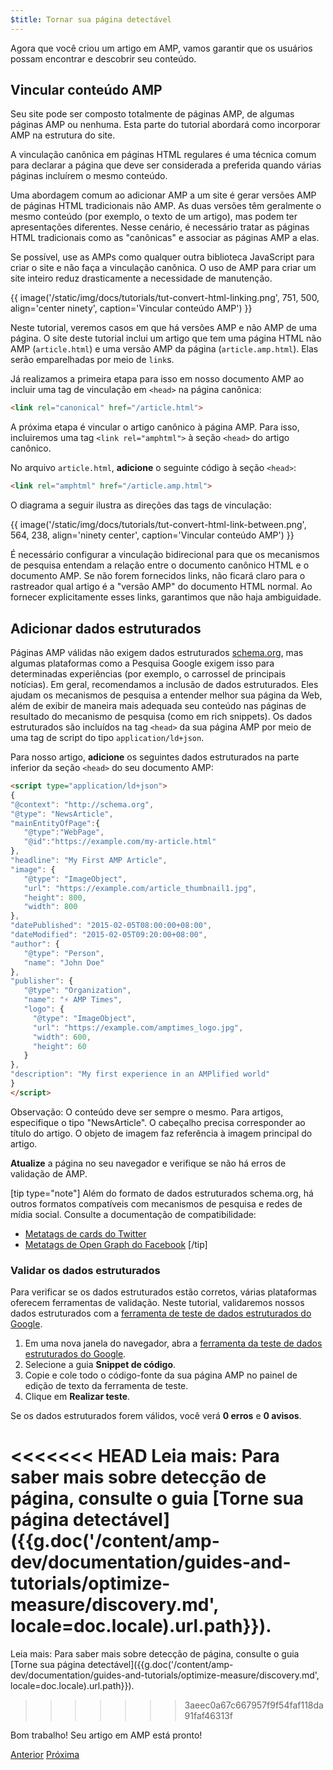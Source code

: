 ```yaml
---
$title: Tornar sua página detectável
---
```


Agora que você criou um artigo em AMP, vamos garantir que os usuários possam encontrar e descobrir seu conteúdo.

## Vincular conteúdo AMP

Seu site pode ser composto totalmente de páginas AMP, de algumas páginas AMP ou nenhuma.  Esta parte do tutorial abordará como incorporar AMP na estrutura do site.

A vinculação canônica em páginas HTML regulares é uma técnica comum para declarar a página que deve ser considerada a preferida quando várias páginas incluírem o mesmo conteúdo.

Uma abordagem comum ao adicionar AMP a um site é gerar versões AMP de páginas HTML tradicionais não AMP.  As duas versões têm geralmente o mesmo conteúdo (por exemplo, o texto de um artigo), mas podem ter apresentações diferentes.  Nesse cenário, é necessário tratar as páginas HTML tradicionais como as "canônicas" e associar as páginas AMP a elas.

Se possível, use as AMPs como qualquer outra biblioteca JavaScript para criar o site e não faça a vinculação canônica.  O uso de AMP para criar um site inteiro reduz drasticamente a necessidade de manutenção.

{{ image('/static/img/docs/tutorials/tut-convert-html-linking.png', 751, 500, align='center ninety', caption='Vincular conteúdo AMP') }}

Neste tutorial, veremos casos em que há versões AMP e não AMP de uma página.  O site deste tutorial inclui um artigo que tem uma página HTML não AMP (`article.html`) e uma versão AMP da página (`article.amp.html`).  Elas serão emparelhadas por meio de `link`s.

Já realizamos a primeira etapa para isso em nosso documento AMP ao incluir uma tag de vinculação em `<head>` na página canônica:

```html
<link rel="canonical" href="/article.html">
```

A próxima etapa é vincular o artigo canônico à página AMP. Para isso, incluiremos uma tag `<link rel="amphtml">` à seção `<head>` do artigo canônico.

No arquivo `article.html`, **adicione** o seguinte código à seção `<head>`:

```html
<link rel="amphtml" href="/article.amp.html">
```

O diagrama a seguir ilustra as direções das tags de vinculação:

{{ image('/static/img/docs/tutorials/tut-convert-html-link-between.png', 564, 238, align='ninety center', caption='Vincular conteúdo AMP') }}

É necessário configurar a vinculação bidirecional para que os mecanismos de pesquisa entendam a relação entre o documento canônico HTML e o documento AMP. Se não forem fornecidos links, não ficará claro para o rastreador qual artigo é a "versão AMP" do documento HTML normal. Ao fornecer explicitamente esses links, garantimos que não haja ambiguidade.

## Adicionar dados estruturados

Páginas AMP válidas não exigem dados estruturados [schema.org](http://schema.org/), mas algumas plataformas como a Pesquisa Google exigem isso para determinadas experiências (por exemplo, o carrossel de principais notícias). Em geral, recomendamos a inclusão de dados estruturados. Eles ajudam os mecanismos de pesquisa a entender melhor sua página da Web, além de exibir de maneira mais adequada seu conteúdo nas páginas de resultado do mecanismo de pesquisa (como em rich snippets).  Os dados estruturados são incluídos na tag `<head>` da sua página AMP por meio de uma tag de script do tipo `application/ld+json`.

Para nosso artigo, **adicione** os seguintes dados estruturados na parte inferior da seção `<head>` do seu documento AMP:

```html
<script type="application/ld+json">
{
"@context": "http://schema.org",
"@type": "NewsArticle",
"mainEntityOfPage":{
   "@type":"WebPage",
   "@id":"https://example.com/my-article.html"
},
"headline": "My First AMP Article",
"image": {
   "@type": "ImageObject",
   "url": "https://example.com/article_thumbnail1.jpg",
   "height": 800,
   "width": 800
},
"datePublished": "2015-02-05T08:00:00+08:00",
"dateModified": "2015-02-05T09:20:00+08:00",
"author": {
   "@type": "Person",
   "name": "John Doe"
},
"publisher": {
   "@type": "Organization",
   "name": "⚡ AMP Times",
   "logo": {
     "@type": "ImageObject",
     "url": "https://example.com/amptimes_logo.jpg",
     "width": 600,
     "height": 60
   }
},
"description": "My first experience in an AMPlified world"
}
</script>
```

Observação: O conteúdo deve ser sempre o mesmo. Para artigos, especifique o tipo "NewsArticle". O cabeçalho precisa corresponder ao título do artigo. O objeto de imagem faz referência à imagem principal do artigo.

**Atualize** a página no seu navegador e verifique se não há erros de validação de AMP.

[tip type="note"]
Além do formato de dados estruturados schema.org, há outros formatos compatíveis com mecanismos de pesquisa e redes de mídia social. Consulte a documentação de compatibilidade:

- [Metatags de cards do Twitter](https://dev.twitter.com/cards/overview)
- [Metatags de Open Graph do Facebook](https://developers.facebook.com/docs/sharing/webmasters)
[/tip]

### Validar os dados estruturados

Para verificar se os dados estruturados estão corretos, várias plataformas oferecem ferramentas de validação.  Neste tutorial, validaremos nossos dados estruturados com a [ferramenta de teste de dados estruturados do Google](https://developers.google.com/structured-data/testing-tool/).

1.  Em uma nova janela do navegador, abra a [ferramenta da teste de dados estruturados do Google](https://developers.google.com/structured-data/testing-tool/).
2.  Selecione a guia **Snippet de código**.
3.  Copie e cole todo o código-fonte da sua página AMP no painel de edição de texto da ferramenta de teste.
3.  Clique em **Realizar teste**.

Se os dados estruturados forem válidos, você verá **0 erros** e **0 avisos**.

<<<<<<< HEAD
Leia mais: Para saber mais sobre detecção de página, consulte o guia [Torne sua página detectável]({{g.doc('/content/amp-dev/documentation/guides-and-tutorials/optimize-measure/discovery.md', locale=doc.locale).url.path}}).
=======
Leia mais: Para saber mais sobre detecção de página, consulte o guia [Torne sua página detectável]({{g.doc('/content/amp-dev/documentation/guides-and-tutorials/optimize-measure/discovery.md', locale=doc.locale).url.path}}).
>>>>>>> 3aeec0a67c667957f9f54faf118da91faf46313f

Bom trabalho!  Seu artigo em AMP está pronto!

<div class="prev-next-buttons">
  <a class="button prev-button" href="{{g.doc('/content/docs/fundamentals/converting/resolving-errors.md', locale=doc.locale).url.path}}"><span class="arrow-prev">Anterior</span></a>
  <a class="button next-button" href="{{g.doc('/content/docs/fundamentals/converting/congratulations.md', locale=doc.locale).url.path}}"><span class="arrow-next">Próxima</span></a>
</div>

